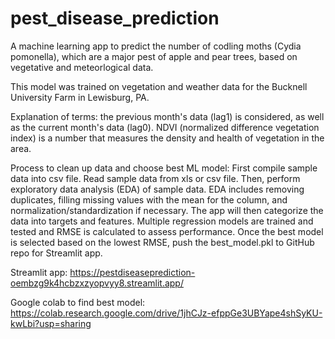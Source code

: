 # pest_disease_prediction
A machine learning app to predict the number of codling moths (Cydia pomonella), which are a major pest of apple and pear trees, based on vegetative and meteorlogical data.

This model was trained on vegetation and weather data for the Bucknell University Farm in Lewisburg, PA.

Explanation of terms: the previous month's data (lag1) is considered, as well as the current month's data (lag0). NDVI (normalized difference vegetation index) is a number that measures the density and health of vegetation in the area.

Process to clean up data and choose best ML model:
First compile sample data into csv file.
Read sample data from xls or csv file.
Then, perform exploratory data analysis (EDA) of sample data.
EDA includes removing duplicates, filling missing values with the mean for the column, and normalization/standardization if necessary.
The app will then categorize the data into targets and features.
Multiple regression models are trained and tested and RMSE is calculated to assess performance.
Once the best model is selected based on the lowest RMSE, push the best_model.pkl to GitHub repo for Streamlit app.

Streamlit app:
https://pestdiseaseprediction-oembzg9k4hcbzxzyopvyy8.streamlit.app/

Google colab to find best model:
https://colab.research.google.com/drive/1jhCJz-efppGe3UBYape4shSyKU-kwLbi?usp=sharing
